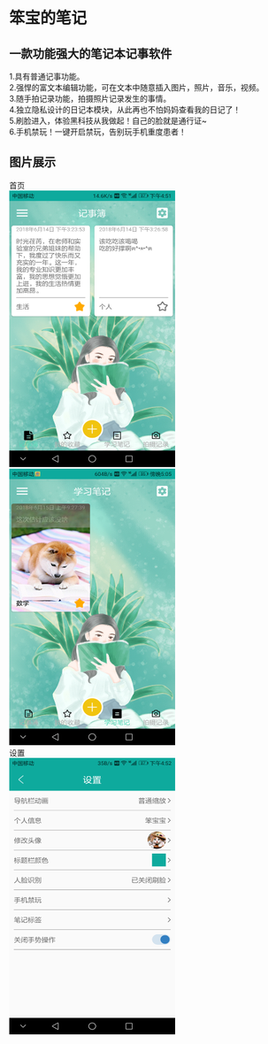 # 笨宝的笔记
## 一款功能强大的笔记本记事软件
1.具有普通记事功能。<br>
2.强悍的富文本编辑功能，可在文本中随意插入图片，照片，音乐，视频。<br>
3.随手拍记录功能，拍摄照片记录发生的事情。<br>
4.独立隐私设计的日记本模块，从此再也不怕妈妈查看我的日记了！<br>
5.刷脸进入，体验黑科技从我做起！自己的脸就是通行证~<br>
6.手机禁玩！一键开启禁玩，告别玩手机重度患者！<br>
## 图片展示
首页<br>
<img src="https://github.com/wang1995jiang/babysnote/blob/master/Screenshot_20180620-165154.png" width="300" height="500" alt="首页"/>
<img src="https://github.com/wang1995jiang/babysnote/blob/master/Screenshot_20180620-170521.png" width="300" height="500" alt="首页"/><br>
设置<br>
<img src="https://github.com/wang1995jiang/babysnote/blob/master/Screenshot_20180620-165240.png" width="300" height="500" alt="设置"/><br>

